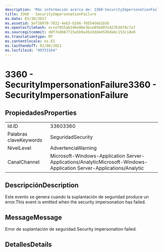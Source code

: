 ```yaml
---
description: 'Más información acerca de: 3360-SecurityImpersonationFailure'
title: 3360 - SecurityImpersonationFailure
ms.date: 03/30/2017
ms.assetid: 5ef28970-7822-4eb3-b266-f6554deb1b5b
ms.openlocfilehash: ecce7055ab246e06e3bce056d07e427b36f8c7a7
ms.sourcegitcommit: ddf7edb67715a5b9a45e3dd44536dabc153c1de0
ms.translationtype: MT
ms.contentlocale: es-ES
ms.lasthandoff: 02/06/2021
ms.locfileid: "99753164"
---
```

# <a name="3360---securityimpersonationfailure"></a><span data-ttu-id="f01bd-103">3360 - SecurityImpersonationFailure</span><span class="sxs-lookup"><span data-stu-id="f01bd-103">3360 - SecurityImpersonationFailure</span></span>

## <a name="properties"></a><span data-ttu-id="f01bd-104">Propiedades</span><span class="sxs-lookup"><span data-stu-id="f01bd-104">Properties</span></span>  
  
|||  
|-|-|  
|<span data-ttu-id="f01bd-105">Id.</span><span class="sxs-lookup"><span data-stu-id="f01bd-105">ID</span></span>|<span data-ttu-id="f01bd-106">3360</span><span class="sxs-lookup"><span data-stu-id="f01bd-106">3360</span></span>|  
|<span data-ttu-id="f01bd-107">Palabras clave</span><span class="sxs-lookup"><span data-stu-id="f01bd-107">Keywords</span></span>|<span data-ttu-id="f01bd-108">Seguridad</span><span class="sxs-lookup"><span data-stu-id="f01bd-108">Security</span></span>|  
|<span data-ttu-id="f01bd-109">Nivel</span><span class="sxs-lookup"><span data-stu-id="f01bd-109">Level</span></span>|<span data-ttu-id="f01bd-110">Advertencia</span><span class="sxs-lookup"><span data-stu-id="f01bd-110">Warning</span></span>|  
|<span data-ttu-id="f01bd-111">Canal</span><span class="sxs-lookup"><span data-stu-id="f01bd-111">Channel</span></span>|<span data-ttu-id="f01bd-112">Microsoft-Windows-Application Server-Applications/Analytic</span><span class="sxs-lookup"><span data-stu-id="f01bd-112">Microsoft-Windows-Application Server-Applications/Analytic</span></span>|  
  
## <a name="description"></a><span data-ttu-id="f01bd-113">Descripción</span><span class="sxs-lookup"><span data-stu-id="f01bd-113">Description</span></span>  

 <span data-ttu-id="f01bd-114">Este evento se genera cuando la suplantación de seguridad produce un error.</span><span class="sxs-lookup"><span data-stu-id="f01bd-114">This event is emitted when the security impersonation has failed.</span></span>  
  
## <a name="message"></a><span data-ttu-id="f01bd-115">Message</span><span class="sxs-lookup"><span data-stu-id="f01bd-115">Message</span></span>  

 <span data-ttu-id="f01bd-116">Error de suplantación de seguridad.</span><span class="sxs-lookup"><span data-stu-id="f01bd-116">Security impersonation failed.</span></span>  
  
## <a name="details"></a><span data-ttu-id="f01bd-117">Detalles</span><span class="sxs-lookup"><span data-stu-id="f01bd-117">Details</span></span>
